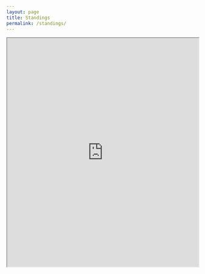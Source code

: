 ```yaml
---
layout: page
title: Standings
permalink: /standings/
---
```


<iframe style="width: 100%; height: 600px;" src="https://docs.google.com/spreadsheets/d/e/2PACX-1vQ0EwKnqWjxSd_kNuIVBbYMr-IdFxFGvzeN-n54h3U6J3gk4Ft7MFe9OzE9QAfYNo4XWB-5DhtwKeJa/pubhtml?gid=512089398&amp;single=true&amp;widget=true&amp;headers=false"></iframe>
